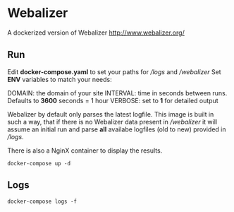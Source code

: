 # Webalizer
A dockerized version of Webalizer http://www.webalizer.org/

## Run
Edit __docker-compose.yaml__ to set your paths for _/logs_ and _/webalizer_
Set __ENV__ variables to match your needs:

DOMAIN: the domain of your site
INTERVAL: time in seconds between runs. Defaults to __3600__ seconds = 1 hour
VERBOSE: set to __1__ for detailed output

Webalizer by default only parses the latest logfile. This image is built in such a way, that 
if there is no Webalizer data present in _/webalizer_ it will assume an initial run and parse __all__
availabe logfiles (old to new) provided in _/logs_.

There is also a NginX container to display the results.

`docker-compose up -d`

## Logs
`docker-compose logs -f`
